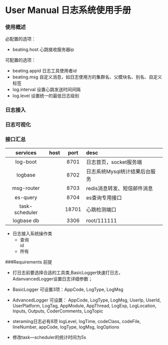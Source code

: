 # User Manual 日志系统使用手册

### 使用概述  
必配置的选项：
- beating.host 心跳接收服务器ip

可配置的选项：
- beating.appid 日志工具使用者id
- beating.msg 自定义消息，如日志使用方的集群名、父模块名、别名、自定义标签
- log.interval 设置心跳发送时间间隔
- log.level 设置统一的最低日志级别

### 日志接入

### 日志可视化

### 接口汇总   
  
|   services    |       host     |    port    |      desc      |
|:-------------:|:--------------:|:----------:|:---------------|
|log-boot       |                |     8701   | 日志首页，socket服务端           |
|logbase        |                |     8702   | 日志系统Mysql统计结果后台服务     |
|msg-router     |                |     8703   | redis消息转发、短信邮件消息      |
|es-query       |                |     8704   | es查询专用接口                  |
|task-scheduler |                |     18701  | 心跳检测端口                    |
|logbase  db    |                |     3306   | root/111111                   |


- 日志接入系统操作类 
  - 查询  
   id
  - 所有 
  

###Requirements 前提

- 打日志前要选择合适的工具类,BasicLogger快速打日志，AdanvancedLogger设置日志详细参数；
- BasicLogger 可设置3项：AppCode,  LogType, LogMsg
- AdvancedLogger 可设置：
      AppCode,  LogType, LogMsg, 
      UserIp, UserId, UserPlatform, LogTag,
      AppModule, AppThread, LogExp, LogLocation,
      Inputs, Outputs, CoderComments, LogTopic
- steraming日志必有8项
      logLevel, logTime, codeClass, codeFile, lineNumber, appCode, logType, logMsg, logOptions

- 修改task—scheduler的统计时间为5s
